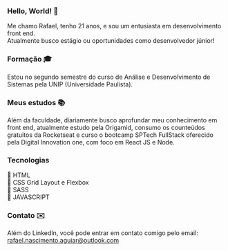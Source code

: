 ### Hello, World! 👋

Me chamo Rafael, tenho 21 anos, e sou um entusiasta em desenvolvimento front end. </br>
Atualmente busco estágio ou oportunidades como desenvolvedor júnior! </br>

### Formação :mortar_board:
Estou no segundo semestre do curso de Análise e Desenvolvimento de Sistemas pela UNIP (Universidade Paulista).


### Meus estudos :books:

Além da faculdade, diariamente busco aprofundar meu conhecimento em front end, atualmente estudo pela Origamid, consumo os counteúdos gratuitos da Rocketseat e curso o bootcamp SPTech FullStack oferecido pela Digital Innovation one, com foco em React JS e Node.

### Tecnologias 

:small_blue_diamond: HTML</br>
:small_blue_diamond: CSS Grid Layout e Flexbox </br>
:small_blue_diamond: SASS </br>
:small_blue_diamond: JAVASCRIPT </br>


### Contato :envelope:
Além do LinkedIn, você pode entrar em contato comigo pelo email: 
rafael.nascimento.aguiar@outlook.com
